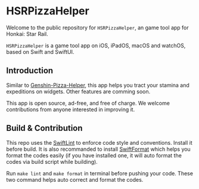 # HSRPizzaHelper

Welcome to the public repository for `HSRPizzaHelper`, an game tool app for Honkai: Star Rail. 

`HSRPizzaHelper` is a game tool app on iOS, iPadOS, macOS and watchOS, based on Swift and SwiftUI. 

## Introduction

Similar to [Genshin-Pizza-Helper](https://github.com/CanglongCl/Genshin-Pizza-Helper), this app helps you tract your stamina and expeditions on widgets. Other features are comming soon. 

This app is open source, ad-free, and free of charge. We welcome contributions from anyone interested in improving it.

## Build & Contribution

This repo uses the [SwiftLint](https://github.com/realm/SwiftLint) to enforce code style and conventions. Install it before build. It is also recommanded to install [SwiftFormat](https://github.com/nicklockwood/SwiftFormat) which helps you format the codes easily (if you have installed one, it will auto format the codes via build script while building). 

Run `make lint` and `make format` in terminal before pushing your code. These two command helps auto correct and format the codes. 

